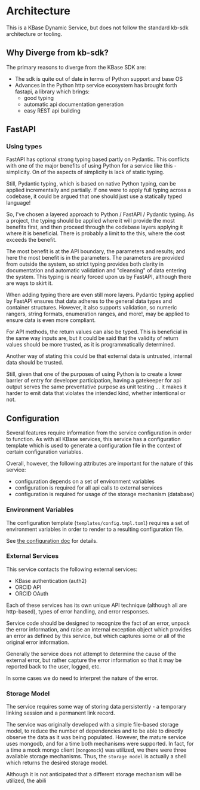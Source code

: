 # Architecture

This is a KBase Dynamic Service, but does not follow the standard kb-sdk architecture or tooling.

## Why Diverge from kb-sdk?

The primary reasons to diverge from the KBase SDK are:
- The sdk is quite out of date in terms of Python support and base OS
- Advances in the Python http service ecosystem has brought forth fastapi, a library which brings:
  - good typing
  - automatic api documentation generation
  - easy REST api building

## FastAPI

### Using types

FastAPI has optional strong typing based partly on Pydantic. This conflicts with one of the major benefits of using Python for a service like this - simplicity. On of the aspects of simplicity is lack of static typing.

Still, Pydantic typing, which is based on native Python typing, can be applied incrementally and partially. If one were to apply full typing across a codebase, it could be argued that one should just use a statically typed language!

So, I've chosen a layered approach to Python / FastAPI / Pydantic typing. As a project, the typing should be applied where it will provide the most benefits first, and then proceed through the codebase layers applying it where it is beneficial. There is probably a limit to the this, where the cost exceeds the benefit.

The most benefit is at the API boundary, the parameters and results; and here the most benefit is in the parameters. The parameters are provided from outside the system, so strict typing provides both clarity in documentation and automatic validation and "cleansing" of data entering the system. This typing is nearly forced upon us by FastAPI, although there are ways to skirt it.

When adding typing there are even still more layers. Pydantic typing applied by FastAPI ensures that data adheres to the general data types and container structures. However, it also supports validation, so numeric rangers, string formats, enumeration ranges, and more!, may be applied to ensure data is even more compliant.

For API methods, the return values can also be typed. This is beneficial in the same way inputs are, but it could be said that the validity of return values should be more trusted, as it is programmatically determined.

Another way of stating this could be that external data is untrusted, internal data should be trusted.

Still, given that one of the purposes of using Python is to create a lower barrier of entry for developer participation, having a gatekeeper for api output serves the same preventative purpose as unit testing ... it makes it harder to emit data that violates the intended kind, whether intentional or not.

## Configuration

Several features require information from the service configuration in order to function. As with all KBase services, this service has a configuration template which is used to generate a configuration file in the context of certain configuration variables.

Overall, however, the following attributes are important for the nature of this service:

- configuration depends on a set of environment variables
- configuration is required for all api calls to external services
- configuration is required for usage of the storage mechanism (database)

### Environment Variables

The configuration template (`templates/config.tmpl.toml`) requires a set of environment variables in order to render to a resulting configuration file.

See [the configuration doc](./configuration.md) for details. 

### External Services

This service contacts the following external services:
- KBase authentication (auth2)
- ORCID API
- ORCID OAuth

Each of these services has its own unique API technique (although all are http-based), types of error handling, and error responses.

Service code should be designed to recognize the fact of an error, unpack the error information, and raise an internal exception object which provides an error as defined by this service, but which captures some or all of the original error information.

Generally the service does not attempt to determine the cause of the external error, but rather capture the error information so that it may be reported back to the user, logged, etc.

In some cases we do need to interpret the nature of the error. 

### Storage Model

The service requires some way of storing data persistently - a temporary linking session and a permanent link record. 

The service was originally developed with a simple file-based storage model, to reduce the number of dependencies and to be able to directly observe the data as it was being populated. However, the mature service uses mongodb, and for a time both mechanisms were supported. In fact, for a time a mock mongo client (`mongomock`) was utilized, we there were three available storage mechanisms. Thus, the `storage model` is actually a shell which returns the desired storage model.
 
Although it is not anticipated that a different storage mechanism will be utilized, the abili
